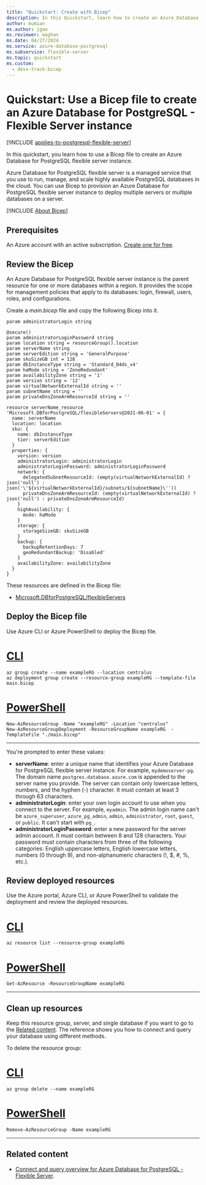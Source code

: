 ```yaml
---
title: "Quickstart: Create with Bicep"
description: In this Quickstart, learn how to create an Azure Database for PostgreSQL - Flexible Server instance by using Bicep.
author: mumian
ms.author: jgao
ms.reviewer: maghan
ms.date: 04/27/2024
ms.service: azure-database-postgresql
ms.subservice: flexible-server
ms.topic: quickstart
ms.custom:
  - devx-track-bicep
---
```


# Quickstart: Use a Bicep file to create an Azure Database for PostgreSQL - Flexible Server instance

[!INCLUDE [applies-to-postgresql-flexible-server](~/reusable-content/ce-skilling/azure/includes/postgresql/includes/applies-to-postgresql-flexible-server.md)]

In this quickstart, you learn how to use a Bicep file to create an Azure Database for PostgreSQL flexible server instance.

Azure Database for PostgreSQL flexible server is a managed service that you use to run, manage, and scale highly available PostgreSQL databases in the cloud. You can use Bicep to provision an Azure Database for PostgreSQL flexible server instance to deploy multiple servers or multiple databases on a server.

[!INCLUDE [About Bicep](~/reusable-content/ce-skilling/azure/includes/resource-manager-quickstart-bicep-introduction.md)]

## Prerequisites

An Azure account with an active subscription. [Create one for free](https://azure.microsoft.com/free/).

## Review the Bicep

An Azure Database for PostgreSQL flexible server instance is the parent resource for one or more databases within a region. It provides the scope for management policies that apply to its databases: login, firewall, users, roles, and configurations.

Create a _main.bicep_ file and copy the following Bicep into it.

```bicep
param administratorLogin string

@secure()
param administratorLoginPassword string
param location string = resourceGroup().location
param serverName string
param serverEdition string = 'GeneralPurpose'
param skuSizeGB int = 128
param dbInstanceType string = 'Standard_D4ds_v4'
param haMode string = 'ZoneRedundant'
param availabilityZone string = '1'
param version string = '12'
param virtualNetworkExternalId string = ''
param subnetName string = ''
param privateDnsZoneArmResourceId string = ''

resource serverName_resource 'Microsoft.DBforPostgreSQL/flexibleServers@2021-06-01' = {
  name: serverName
  location: location
  sku: {
    name: dbInstanceType
    tier: serverEdition
  }
  properties: {
    version: version
    administratorLogin: administratorLogin
    administratorLoginPassword: administratorLoginPassword
    network: {
      delegatedSubnetResourceId: (empty(virtualNetworkExternalId) ? json('null') : json('\'${virtualNetworkExternalId}/subnets/${subnetName}\''))
      privateDnsZoneArmResourceId: (empty(virtualNetworkExternalId) ? json('null') : privateDnsZoneArmResourceId)
    }
    highAvailability: {
      mode: haMode
    }
    storage: {
      storageSizeGB: skuSizeGB
    }
    backup: {
      backupRetentionDays: 7
      geoRedundantBackup: 'Disabled'
    }
    availabilityZone: availabilityZone
  }
}
```

These resources are defined in the Bicep file:

- [Microsoft.DBforPostgreSQL/flexibleServers](/azure/templates/microsoft.dbforpostgresql/flexibleservers?tabs=bicep)

## Deploy the Bicep file

Use Azure CLI or Azure PowerShell to deploy the Bicep file.

# [CLI](#tab/CLI)

```azurecli-interactive
az group create --name exampleRG --location centralus
az deployment group create --resource-group exampleRG --template-file main.bicep
```

# [PowerShell](#tab/PowerShell)

```azurepowershell-interactive
New-AzResourceGroup -Name "exampleRG" -Location "centralus"
New-AzResourceGroupDeployment -ResourceGroupName exampleRG  -TemplateFile "./main.bicep"
```

---

You're prompted to enter these values:

- **serverName**: enter a unique name that identifies your Azure Database for PostgreSQL flexible server instance. For example, `mydemoserver-pg`. The domain name `postgres.database.azure.com` is appended to the server name you provide. The server can contain only lowercase letters, numbers, and the hyphen (-) character. It must contain at least 3 through 63 characters.
- **administratorLogin**: enter your own login account to use when you connect to the server. For example, `myadmin`. The admin login name can't be `azure_superuser`, `azure_pg_admin`, `admin`, `administrator`, `root`, `guest`, or `public`. It can't start with `pg_`.
- **administratorLoginPassword**: enter a new password for the server admin account. It must contain between 8 and 128 characters. Your password must contain characters from three of the following categories: English uppercase letters, English lowercase letters, numbers (0 through 9), and non-alphanumeric characters (!, $, #, %, etc.).

## Review deployed resources

Use the Azure portal, Azure CLI, or Azure PowerShell to validate the deployment and review the deployed resources.

# [CLI](#tab/CLI)

```azurecli-interactive
az resource list --resource-group exampleRG
```

# [PowerShell](#tab/PowerShell)

```azurepowershell-interactive
Get-AzResource -ResourceGroupName exampleRG
```

---

## Clean up resources

Keep this resource group, server, and single database if you want to go to the [Related content](#related-content). The reference shows you how to connect and query your database using different methods.

To delete the resource group:

# [CLI](#tab/CLI)

```azurecli-interactive
az group delete --name exampleRG
```

# [PowerShell](#tab/PowerShell)

```azurepowershell-interactive
Remove-AzResourceGroup -Name exampleRG
```

---

## Related content

- [Connect and query overview for Azure Database for PostgreSQL - Flexible Server](how-to-connect-query-guide.md).
